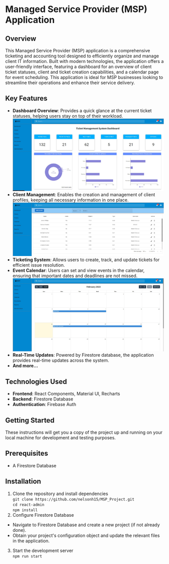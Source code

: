 # Managed Service Provider (MSP) Application
## Overview
This Managed Service Provider (MSP) application is a comprehensive ticketing and accounting tool designed to efficiently organize and manage client IT information. Built with modern technologies, the application offers a user-friendly interface, 
featuring a dashboard for an overview of client ticket statuses, client and ticket creation capabilities, and a calendar page for event scheduling. This application is ideal for MSP businesses looking to streamline their operations and enhance their service delivery.

## Key Features
* **Dashboard Overview**: Provides a quick glance at the current ticket statuses, helping users stay on top of their workload. <br>
![alt text](https://github.com/nelsonh15/MSP_Project/blob/master/img/Screenshot_1.jpg)
* **Client Management**: Enables the creation and management of client profiles, keeping all necessary information in one place. <br>
![alt text](https://github.com/nelsonh15/MSP_Project/blob/master/img/Screenshot_2.jpg)
* **Ticketing System**: Allows users to create, track, and update tickets for efficient issue resolution. <br>
* **Event Calendar**: Users can set and view events in the calendar, ensuring that important dates and deadlines are not missed. <br>
![alt text](https://github.com/nelsonh15/MSP_Project/blob/master/img/Screenshot_3.jpg)
* **Real-Time Updates**: Powered by Firestore database, the application provides real-time updates across the system. <br>
* **And more...**

## Technologies Used
* **Frontend**: React Components, Material UI, Recharts <br>
* **Backend**: Firestore Database <br>
* **Authentication**: Firebase Auth <br>

## Getting Started
These instructions will get you a copy of the project up and running on your local machine for development and testing purposes.

## Prerequisites
* A Firestore Database <br>

## Installation
1. Clone the repository and install dependencies <br>
`git clone https://github.com/nelsonh15/MSP_Project.git` <br>
`cd react-admin` <br>
`npm install` <br>
2. Configure Firestore Database <br>
* Navigate to Firestore Database and create a new project (if not already done). <br>
* Obtain your project's configuration object and update the relevant files in the application. <br>
3. Start the development server <br>
`npm run start`


